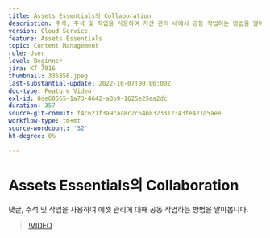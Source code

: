 ```yaml
---
title: Assets Essentials의 Collaboration
description: 주석, 주석 및 작업을 사용하여 자산 관리 내에서 공동 작업하는 방법을 알아봅니다.
version: Cloud Service
feature: Assets Essentials
topic: Content Management
role: User
level: Beginner
jira: KT-7916
thumbnail: 335856.jpeg
last-substantial-update: 2022-10-07T00:00:00Z
doc-type: Feature Video
exl-id: 0de60565-1a73-4642-a3b9-1625e25ea2dc
duration: 357
source-git-commit: f4c621f3a9caa8c2c64b8323312343fe421a5aee
workflow-type: tm+mt
source-wordcount: '32'
ht-degree: 0%

---
```


# Assets Essentials의 Collaboration

댓글, 주석 및 작업을 사용하여 에셋 관리에 대해 공동 작업하는 방법을 알아봅니다.

>[!VIDEO](https://video.tv.adobe.com/v/335856?quality=12&learn=on)
